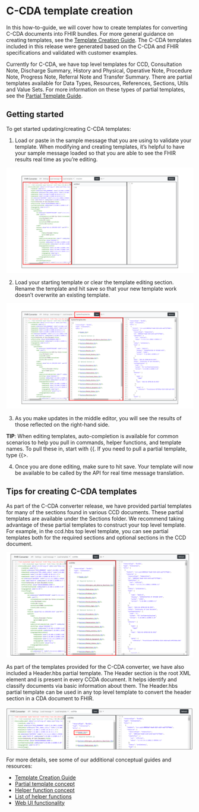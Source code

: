 # C-CDA template creation

In this how-to-guide, we will cover how to create templates for converting C-CDA documents into FHIR bundles. For more general guidance on creating templates, see the [Template Creation Guide](template-creation-how-to-guide.md). The C-CDA templates included in this release were generated based on the C-CDA and FHIR specifications and validated with customer examples.

Currently for C-CDA, we have top level templates for CCD, Consultation Note, Discharge Summary, History and Physical, Operative Note, Procedure Note, Progress Note, Referral Note and Transfer Summary. There are partial templates available for Data Types, Resources, References, Sections, Utils and Value Sets. For more information on these types of partial templates, see the [Partial Template Guide](partial-template-concept.md).

## Getting started

To get started updating/creating C-CDA templates:

1. Load or paste in the sample message that you are using to validate your template. When modifying and creating templates, it’s helpful to have your sample message loaded so that you are able to see the FHIR results real time as you’re editing.

![load message](images/load-message-ccda.png)

2. Load your starting template or clear the template editing section. Rename the template and hit save so that your new template work doesn’t overwrite an existing template.

![load template](images/load-template-ccda.png)

3. As you make updates in the middle editor, you will see the results of those reflected on the right-hand side.

**TIP**: When editing templates, auto-completion is available for common scenarios to help you pull in commands, helper functions, and template names. To pull these in, start with {{. If you need to pull a partial template, type {{>.

4. Once you are done editing, make sure to hit save. Your template will now be available to be called by the API for real time message translation.

## Tips for creating C-CDA templates

As part of the C-CDA converter release, we have provided partial templates for many of the sections found in various CCD documents. These partial templates are available under the Sections folder. We recommend taking advantage of these partial templates to construct your top level template. For example, in the ccd.hbs top level template, you can see partial templates both for the required sections and optional sections in the CCD document.

![load_ccd_sections](images/ccd_sections_example.png)

As part of the templates provided for the C-CDA converter, we have also included a Header.hbs partial template. The Header section is the root XML element and is present in every CCDA document. It helps identify and classify documents via basic information about them. The Header.hbs partial template can be used in any top level template to convert the header section in a CDA document to FHIR.

![load_ccd_header](images/ccd_sections_header.png)

For more details, see some of our additional conceptual guides and resources:

- [Template Creation Guide](template-creation-how-to-guide.md)
- [Partial template concept](partial-template-concept.md)
- [Helper function concept](using-helpers-concept.md)
- [List of helper functions](helper-function-summary.md)
- [Web UI functionality](web-ui-summary.md)
